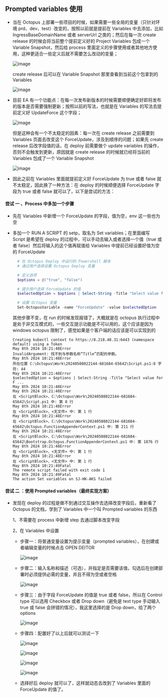 ## Prompted variables 使用

- 当在 Octopus 上部署一些项目的时候，如果需要一些全局的变量（只针对环境 prd、dev、test）改变的，按照以前就是提前在 Variables 中去添加，比如 IngressBaseDomainName 或者 serverUrl 之类的；然后在每一次 create release 的时候会将当前整个提前定义好的 Project Variables 包成一个 Variable Snapshot，然后给 process 里面定义的步骤使用或者其他地方使用，这种更适合一些定义后就不需要怎么改动的变量；

  ![image](https://github.com/mindy0-0/StudyNotes/assets/88584214/4f08c414-7ee5-48ce-a21a-4389a5688353)

  create release 后可以在 Variable Snapshot 那里查看到当前这个包拿到的 Variables

  ![image](https://github.com/mindy0-0/StudyNotes/assets/88584214/7e0a4a27-df93-435b-9509-a6a612b48f9c)

- 目前 EA 有一个功能点：在每一次发布新版本的时候需要顺便确定好即将发布的版本是否需要强制更新；按照以前的写法，也就是在 Variables 的写法去提前定义好 UpdateForce 这个字段；

  ![image](https://github.com/mindy0-0/StudyNotes/assets/88584214/83d08f67-98c5-4bc7-8720-bc858acd5672)

  但是这种会有一个不太稳定的因素：每一次在 create release 之前需要到 Variables 页面去改变这个 ForceUpdate，涉及到顺序的问题；如果先 create release 后改字段值的话，在 deploy 前需要做个 update variables 的操作，否则不会触发到更新，原因就是 create release 的时候就已经将当前的 Variables 包成了一个 Variable Snapshot

  ![image](https://github.com/mindy0-0/StudyNotes/assets/88584214/23eaa45d-4c8d-434c-a1b9-a4eb99e883a7)

- 因此之前在 Variables 里面就提前定义好 ForceUpdate 为 true 或者 false 就不太稳定，因此换了一种方法：在 deploy 的时候顺便选择 ForceUpdate 字段为 true 或者 false 就可以了，以下是尝试的方法：

#### 尝试 一 、Process 中多加一个步骤

- 先在 Variables 中新增一个 ForceUpdate 的字段，值为空，env 这一些也为空

- 多加一个 RUN A SCRIPT 的 setp，取名为 Set variables；在里面编写 Script 是希望在 deploy 的过程中，可以手动去输入或者选择一个值（true 或者 false）然后将输入的这个值再赋值给 Variables 中提前已经设置好值为空的 ForceUpdate

  ```PowerShell
    # 在 Octopus Deploy 中运行的 Powershell 脚本
    # 通过用户选择设置 Octopus Deploy 变量

    # 定义选项
    $options = @("true", "false")

    # 提示用户选择 ForceUpdate 的值
    $selectedOption = $options | Select-String -Title "Select value for ForceUpdate" -Unique

    # 设置 Octopus 变量
    Set-OctopusVariable -name "ForceUpdate" -value $selectedOption

  ```

  其他步骤不变，在 run 的时候发现报错了，大概就是在 octopus 执行过程中是处于非交互模式的，一些交互提示功能是不可以用的，这个应该是因为 windows octopus 限制了，感觉如果是个客户端的话应该是可以实现到的

  ```
  Creating kubectl context to https://8.218.48.31:6443 (namespace default) using a Token
  May 8th 2024 10:21:48Error
  InvalidArgument: 找不到与参数名称“Title”匹配的参数。
  May 8th 2024 10:21:48Error
  所在位置 C:\Octopus\Work\20240508022144-681684-65642\Script.ps1:8 字符: 44
  May 8th 2024 10:21:48Error
  $selectedOption = $options | Select-String -Title "Select value for F ...
  May 8th 2024 10:21:48Error
  May 8th 2024 10:21:48Error
  在 <ScriptBlock>、C:\Octopus\Work\20240508022144-681684-65642\Script.ps1 中: 第 8 行
  May 8th 2024 10:21:48Error
  在 <ScriptBlock>、<无文件> 中: 第 1 行
  May 8th 2024 10:21:48Error
  在 <ScriptBlock>、C:\Octopus\Work\20240508022144-681684-65642\Octopus.FunctionAppenderContext.ps1 中: 第 211 行
  May 8th 2024 10:21:48Error
  在 <ScriptBlock>、C:\Octopus\Work\20240508022144-681684-65642\Bootstrap.Octopus.FunctionAppenderContext.ps1 中: 第 1876 行
  May 8th 2024 10:21:48Error
  在 <ScriptBlock>、<无文件> 中: 第 1 行
  May 8th 2024 10:21:48Error
  在 <ScriptBlock>、<无文件> 中: 第 1 行
  May 8th 2024 10:21:49Fatal
  The remote script failed with exit code 1
  May 8th 2024 10:21:49Fatal
  The action Set variables on SJ-HK-AKS failed
  ```

#### 尝试 二 ：使用 Prompted variables（最终实现方案）

- 发现在 deploy 的过程是做不到通过交互操作去选择改变字段后，重新看了 Octopus 的文档，学到了 Variables 中一个叫 Prompted variables 的东西

  1、不需要在 process 中新增 step 去通过脚本改变字段

  2、在 Variables 中设置

  - 步骤一：将普通变量设置为提示变量（prompted variables），在创建或者编辑变量的时候点击 OPEN DEITOR

    ![image](https://github.com/mindy0-0/StudyNotes/assets/88584214/e47bf0b4-b8fc-420b-ae79-1e8b48965766)

  - 步骤二：输入名称和描述（可选），并指定是否需要该值，勾选后在创建部署时必须提供必需的变量，并且不得为空或者空格

    ![image](https://github.com/mindy0-0/StudyNotes/assets/88584214/61761f0f-1b17-473a-a047-f45aac9d5ceb)

  - 步骤三：由于字段 ForceUpdate 的值是 true 或者 false，所以在 Control type 可以选用 Checkbox 或者 Drop down（避免是 text type 手动输入 true 或 false 会拼错的情况），我这里选择的是 Drop down，给了两个 options

    ![image](https://github.com/mindy0-0/StudyNotes/assets/88584214/fb726145-0ea9-453d-afde-8e5698235e6d)

  - 步骤四：配置好了以上后就可以测试一下

    ![image](https://github.com/mindy0-0/StudyNotes/assets/88584214/b67540ff-e23f-4f39-a1cb-2415436993f5)

    ![image](https://github.com/mindy0-0/StudyNotes/assets/88584214/0c7d68a8-b477-4037-ba0a-10ff33f2aeca)

    ![image](https://github.com/mindy0-0/StudyNotes/assets/88584214/ce1a4ff6-ec19-42e8-a70b-4aca7cbc092c)

    ![image](https://github.com/mindy0-0/StudyNotes/assets/88584214/0e1efcbe-d3bb-40f6-8155-d0dba127435f)

  - 选择好后 deploy 就可以了，这样就动态去改到了 Variables 里面的 ForceUpdate 的值了。
